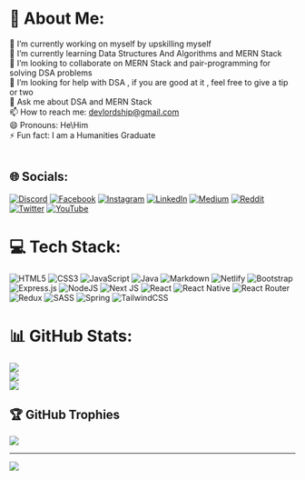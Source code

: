 # 💫 About Me:
🔭 I’m currently working on myself by upskilling myself <br>🌱 I’m currently learning Data Structures And Algorithms and MERN Stack<br>👯 I’m looking to collaborate on MERN Stack and pair-programming for solving DSA problems<br>🤔 I’m looking for help with DSA , if you are good at it , feel free to give a tip or two<br>💬 Ask me about DSA and MERN Stack<br>📫 How to reach me: devlordship@gmail.com<br>😄 Pronouns: He\Him<br>⚡ Fun fact: I am a Humanities Graduate<br><br>


## 🌐 Socials:
[![Discord](https://img.shields.io/badge/Discord-%237289DA.svg?logo=discord&logoColor=white)](https://discord.gg/https://discord.gg/6QSnjPhvfd) [![Facebook](https://img.shields.io/badge/Facebook-%231877F2.svg?logo=Facebook&logoColor=white)](https://facebook.com/devlordship) [![Instagram](https://img.shields.io/badge/Instagram-%23E4405F.svg?logo=Instagram&logoColor=white)](https://instagram.com/devlordship) [![LinkedIn](https://img.shields.io/badge/LinkedIn-%230077B5.svg?logo=linkedin&logoColor=white)](https://linkedin.com/in/devlordship) [![Medium](https://img.shields.io/badge/Medium-12100E?logo=medium&logoColor=white)](https://medium.com/@@devlordship) [![Reddit](https://img.shields.io/badge/Reddit-%23FF4500.svg?logo=Reddit&logoColor=white)](https://reddit.com/user/devlordship) [![Twitter](https://img.shields.io/badge/Twitter-%231DA1F2.svg?logo=Twitter&logoColor=white)](https://twitter.com/devlordship) [![YouTube](https://img.shields.io/badge/YouTube-%23FF0000.svg?logo=YouTube&logoColor=white)](https://youtube.com/@@devlordship) 

# 💻 Tech Stack:
 ![HTML5](https://img.shields.io/badge/html5-%23E34F26.svg?style=for-the-badge&logo=html5&logoColor=white) ![CSS3](https://img.shields.io/badge/css3-%231572B6.svg?style=for-the-badge&logo=css3&logoColor=white) ![JavaScript](https://img.shields.io/badge/javascript-%23323330.svg?style=for-the-badge&logo=javascript&logoColor=%23F7DF1E)  ![Java](https://img.shields.io/badge/java-%23ED8B00.svg?style=for-the-badge&logo=java&logoColor=white)  ![Markdown](https://img.shields.io/badge/markdown-%23000000.svg?style=for-the-badge&logo=markdown&logoColor=white)  ![Netlify](https://img.shields.io/badge/netlify-%23000000.svg?style=for-the-badge&logo=netlify&logoColor=#00C7B7) ![Bootstrap](https://img.shields.io/badge/bootstrap-%23563D7C.svg?style=for-the-badge&logo=bootstrap&logoColor=white) ![Express.js](https://img.shields.io/badge/express.js-%23404d59.svg?style=for-the-badge&logo=express&logoColor=%2361DAFB) ![NodeJS](https://img.shields.io/badge/node.js-6DA55F?style=for-the-badge&logo=node.js&logoColor=white) ![Next JS](https://img.shields.io/badge/Next-black?style=for-the-badge&logo=next.js&logoColor=white) ![React](https://img.shields.io/badge/react-%2320232a.svg?style=for-the-badge&logo=react&logoColor=%2361DAFB) ![React Native](https://img.shields.io/badge/react_native-%2320232a.svg?style=for-the-badge&logo=react&logoColor=%2361DAFB) ![React Router](https://img.shields.io/badge/React_Router-CA4245?style=for-the-badge&logo=react-router&logoColor=white) ![Redux](https://img.shields.io/badge/redux-%23593d88.svg?style=for-the-badge&logo=redux&logoColor=white) ![SASS](https://img.shields.io/badge/SASS-hotpink.svg?style=for-the-badge&logo=SASS&logoColor=white) ![Spring](https://img.shields.io/badge/spring-%236DB33F.svg?style=for-the-badge&logo=spring&logoColor=white) ![TailwindCSS](https://img.shields.io/badge/tailwindcss-%2338B2AC.svg?style=for-the-badge&logo=tailwind-css&logoColor=white)
# 📊 GitHub Stats:
![](https://github-readme-stats.vercel.app/api?username=DevLordship&theme=chartreuse-dark&hide_border=true&include_all_commits=true&count_private=true)<br/>
![](https://github-readme-streak-stats.herokuapp.com/?user=DevLordship&theme=chartreuse-dark&hide_border=true)<br/>
![](https://github-readme-stats.vercel.app/api/top-langs/?username=DevLordship&theme=chartreuse-dark&hide_border=true&include_all_commits=true&count_private=true&layout=compact)

## 🏆 GitHub Trophies
![](https://github-profile-trophy.vercel.app/?username=DevLordship&theme=buddhism&no-frame=true&no-bg=true&margin-w=4)

---
[![](https://visitcount.itsvg.in/api?id=DevLordship&icon=4&color=3)](https://visitcount.itsvg.in)

<!-- Proudly created with GPRM ( https://gprm.itsvg.in ) -->
